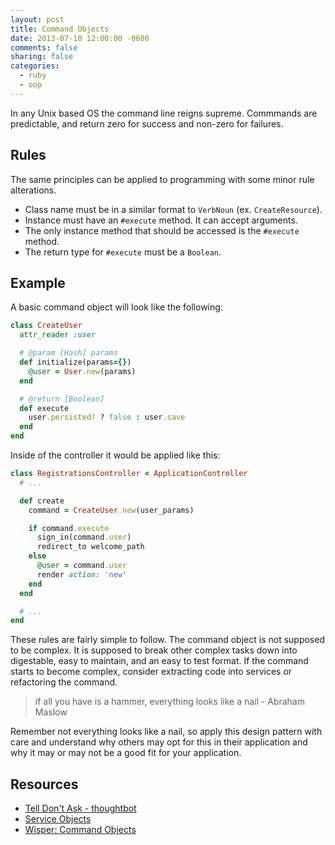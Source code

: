 ```yaml
---
layout: post
title: Command Objects
date: 2013-07-10 12:00:00 -0600
comments: false
sharing: false
categories:
  - ruby
  - oop
---
```


In any Unix based OS the command line reigns supreme. Commmands are predictable,
and return zero for success and non-zero for failures.

## Rules

The same principles can be applied to programming with some minor rule
alterations.

  * Class name must be in a similar format to `VerbNoun` (ex. `CreateResource`).
  * Instance must have an `#execute` method. It can accept arguments.
  * The only instance method that should be accessed is the `#execute` method.
  * The return type for `#execute` must be a `Boolean`.

## Example

A basic command object will look like the following:

```ruby
class CreateUser
  attr_reader :user

  # @param [Hash] params
  def initialize(params={})
    @user = User.new(params)
  end

  # @return [Boolean]
  def execute
    user.persisted? ? false : user.save
  end
end
```

Inside of the controller it would be applied like this:

```ruby
class RegistrationsController < ApplicationController
  # ...

  def create
    command = CreateUser.new(user_params)

    if command.execute
      sign_in(command.user)
      redirect_to welcome_path
    else
      @user = command.user
      render action: 'new'
    end
  end

  # ...
end
```

These rules are fairly simple to follow. The command object is not supposed to
be complex. It is supposed to break other complex tasks down into digestable,
easy to maintain, and an easy to test format. If the command starts to become
complex, consider extracting code into services or refactoring the command.

> if all you have is a hammer, everything looks like a nail - Abraham Maslow

Remember not everything looks like a nail, so apply this design pattern with
care and understand why others may opt for this in their application and why it
may or may not be a good fit for your application.

## Resources
  * [Tell Don't Ask - thoughtbot][tell-dont-ask]
  * [Service Objects][service-objects]
  * [Wisper: Command Objects][command-objects]

[tell-dont-ask]: http://robots.thoughtbot.com/post/27572137956/tell-dont-ask
[service-objects]: http://stevelorek.com/service-objects.html
[command-objects]: https://github.com/krisleech/wisper#serviceuse-casecommand-objects
